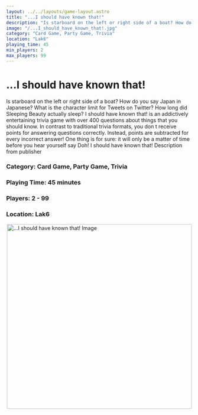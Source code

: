 ```yaml
---
layout: ../../layouts/game-layout.astro
title: "...I should have known that!"
description: "Is starboard on the left or right side of a boat? How do you say  Japan  in Japanese? What is the character limit for Tweets on Twitter? How long did Sleeping Beauty actually sleep?   I should have known that! is an addictively entertaining trivia game with over 400 questions about things that you should know."
image: "/...I_should_have_known_that!.jpg"
category: "Card Game, Party Game, Trivia"
location: "Lak6"
playing_time: 45
min_players: 2
max_players: 99
---
```

# ...I should have known that!

Is starboard on the left or right side of a boat? How do you say  Japan  in Japanese? What is the character limit for Tweets on Twitter? How long did Sleeping Beauty actually sleep?   I should have known that! is an addictively entertaining trivia game with over 400 questions about things that you should know. In contrast to traditional trivia formats, you don t receive points for answering questions correctly. Instead, points are subtracted for every incorrect answer! One thing is for sure: it will only be a matter of time before you hear yourself say  Doh!  I should have known that!    Description from publisher  

### Category: Card Game, Party Game, Trivia

### Playing Time: 45 minutes

### Players: 2 - 99

### Location: Lak6

<img src="/...I_should_have_known_that!.jpg" alt="...I should have known that! Image" width="500" style="display: block; margin: 0 auto">

    